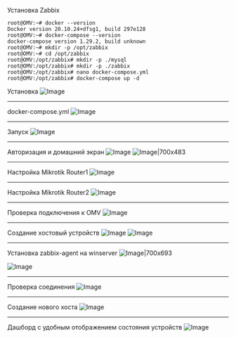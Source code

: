 Установка Zabbix

```
root@OMV:~# docker --version
Docker version 20.10.24+dfsg1, build 297e128
root@OMV:~# docker-compose --version
docker-compose version 1.29.2, build unknown
root@OMV:~# mkdir -p /opt/zabbix
root@OMV:~# cd /opt/zabbix
root@OMV:/opt/zabbix# mkdir -p ./mysql
root@OMV:/opt/zabbix# mkdir -p ./zabbix
root@OMV:/opt/zabbix# nano docker-compose.yml
root@OMV:/opt/zabbix# docker-compose up -d

```

Установка
![Image](https://github.com/sender2033/testwork-protech-Vafin/blob/main/Image/%D0%92%D1%8B%D0%BF%D0%BE%D0%BB%D0%BD%D0%B5%D0%BD%D0%B8%D0%B5-31.10.2025-21_35.png?raw=true)

---

docker-compose.yml
![Image](https://github.com/sender2033/testwork-protech-Vafin/blob/main/Image/%D0%92%D1%8B%D0%BF%D0%BE%D0%BB%D0%BD%D0%B5%D0%BD%D0%B8%D0%B5-31.10.2025-22_15.png?raw=true)

---
Запуск
![Image](https://github.com/sender2033/testwork-protech-Vafin/blob/main/Image/%D0%92%D1%8B%D0%BF%D0%BE%D0%BB%D0%BD%D0%B5%D0%BD%D0%B8%D0%B5-31.10.2025-22_17.png?raw=true)

---
Авторизация и домашний экран
![Image](https://github.com/sender2033/testwork-protech-Vafin/blob/main/Image/%D0%92%D1%8B%D0%BF%D0%BE%D0%BB%D0%BD%D0%B5%D0%BD%D0%B8%D0%B5-31.10.2025-23_10.png?raw=true)
![Image|700x483](https://github.com/sender2033/testwork-protech-Vafin/blob/main/Image/%D0%92%D1%8B%D0%BF%D0%BE%D0%BB%D0%BD%D0%B5%D0%BD%D0%B8%D0%B5-31.10.2025-23_40.png?raw=true)

---
Настройка Mikrotik Router1
![Image](https://github.com/sender2033/testwork-protech-Vafin/blob/main/Image/%D0%92%D1%8B%D0%BF%D0%BE%D0%BB%D0%BD%D0%B5%D0%BD%D0%B8%D0%B5-31.10.2025-23_44.png?raw=true)

---
Настройка Mikrotik Router2
![Image](https://github.com/sender2033/testwork-protech-Vafin/blob/main/Image/%D0%92%D1%8B%D0%BF%D0%BE%D0%BB%D0%BD%D0%B5%D0%BD%D0%B8%D0%B5-31.10.2025-23_45.png?raw=true)

---
Проверка подключения к OMV
![Image](https://github.com/sender2033/testwork-protech-Vafin/blob/main/Image/%D0%92%D1%8B%D0%BF%D0%BE%D0%BB%D0%BD%D0%B5%D0%BD%D0%B8%D0%B5-31.10.2025-23_50.png?raw=true)

---
Создание хостовый устройств
![Image](https://github.com/sender2033/testwork-protech-Vafin/blob/main/Image/%D0%92%D1%8B%D0%BF%D0%BE%D0%BB%D0%BD%D0%B5%D0%BD%D0%B8%D0%B5-31.10.2025-23_58.png?raw=true)
![Image](https://github.com/sender2033/testwork-protech-Vafin/blob/main/Image/%D0%92%D1%8B%D0%BF%D0%BE%D0%BB%D0%BD%D0%B5%D0%BD%D0%B8%D0%B5-31.10.2025-23_58-1.png?raw=true)


---
Установка zabbix-agent на winserver
![Image|700x693](https://github.com/sender2033/testwork-protech-Vafin/blob/main/Image/%D0%92%D1%8B%D0%BF%D0%BE%D0%BB%D0%BD%D0%B5%D0%BD%D0%B8%D0%B5-01.11.2025-00_15.png?raw=true)

![Image](https://github.com/sender2033/testwork-protech-Vafin/blob/main/Image/%D0%92%D1%8B%D0%BF%D0%BE%D0%BB%D0%BD%D0%B5%D0%BD%D0%B8%D0%B5-01.11.2025-00_16.png?raw=true)

---
Проверка соединения
![Image](https://github.com/sender2033/testwork-protech-Vafin/blob/main/Image/%D0%92%D1%8B%D0%BF%D0%BE%D0%BB%D0%BD%D0%B5%D0%BD%D0%B8%D0%B5-01.11.2025-00_19.png?raw=true)

---
Создание нового хоста
![Image](https://github.com/sender2033/testwork-protech-Vafin/blob/main/Image/%D0%92%D1%8B%D0%BF%D0%BE%D0%BB%D0%BD%D0%B5%D0%BD%D0%B8%D0%B5-01.11.2025-00_22.png?raw=true)

---
Дашборд с удобным отображением состояния устройств
![Image](https://github.com/sender2033/testwork-protech-Vafin/blob/main/Image/%D0%92%D1%8B%D0%BF%D0%BE%D0%BB%D0%BD%D0%B5%D0%BD%D0%B8%D0%B5-01.11.2025-00_25.png?raw=true)
